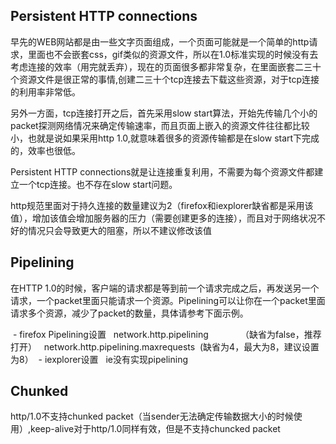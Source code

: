 
## Persistent HTTP connections

早先的WEB网站都是由一些文字页面组成，一个页面可能就是一个简单的http请求，里面也不会嵌套css，gif类似的资源文件，所以在1.0标准实现的时候没有去考虑连接的效率（用完就丢弃），现在的页面很多都非常复杂，在里面嵌套二三十个资源文件是很正常的事情,创建二三十个tcp连接去下载这些资源，对于tcp连接的利用率非常低。

另外一方面，tcp连接打开之后，首先采用slow start算法，开始先传输几个小的packet探测网络情况来确定传输速率，而且页面上嵌入的资源文件往往都比较小，也就是说如果采用http 1.0,就意味着很多的资源传输都是在slow start下完成的，效率也很低。

Persistent HTTP connections就是让连接重复利用，不需要为每个资源文件都建立一个tcp连接。也不存在slow start问题。

http规范里面对于持久连接的数量建议为2（firefox和iexplorer缺省都是采用该值），增加该值会增加服务器的压力（需要创建更多的连接），而且对于网络状况不好的情况只会导致更大的阻塞，所以不建议修改该值

## Pipelining

在HTTP 1.0的时候，客户端的请求都是等到前一个请求完成之后，再发送另一个请求，一个packet里面只能请求一个资源。Pipelining可以让你在一个packet里面请求多个资源，减少了packet的数量，具体请参考下面示例。

 -  firefox Pipelining设置
    network.http.pipelining             （缺省为false，推荐打开）
    network.http.pipelining.maxrequests  (缺省为4，最大为8，建议设置为8）
 - iexplorer设置
    ie没有实现pipelining

## Chunked

http/1.0不支持chunked packet（当sender无法确定传输数据大小的时候使用）,keep-alive对于http/1.0同样有效，但是不支持chuncked packet
